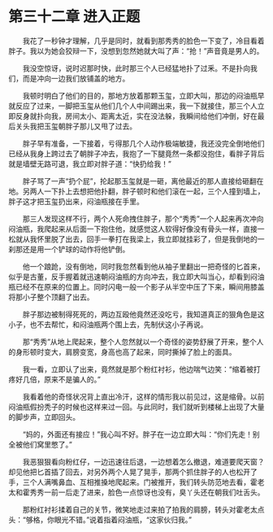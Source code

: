# 第三十二章 进入正题


　　我花了一秒钟才理解，几乎是同时，就看到那秀秀的脸色一下变了，冷目看着胖子。我以为她会狡辩一下，没想到忽然她就大叫了声：“抢！”声音竟是男人的。

　　我没空惊讶，说时迟那时快，此时那三个人已经猛地扑了过釆。不是扑向我们，而是冲向一边我们放铺盖的地方。

　　我顿时明白了他们的目的，那地方放着那颗玉玺，立即大叫，那边的闷油瓶早就反应了过来，一脚把玉玺从他们几个人中间踢出来，我一下就接住，那三个人立即反身就扑向我，房间太小、距离太近，实在没法躲，我瞬间给他们冲倒，好在最后关头我把玉玺朝胖子那儿又甩了过去。

　　胖子早有准备，一下接着，亏得那几个人动作极端敏捷，我还没完全倒地他们已经从我身上跨过去了朝胖子冲去，我抱了一下腿竟然一条都没抱住，看胖子背后就是墙壁无路可退，我立即对胖子道：“快扔给我！”

　　胖子骂了一声“扔个屁”，抡起那玉玺就是一砸，离他最近的那人直接给砸翻在地。另两人一下扑上去想把他扑翻，胖子顿时和他们滚在一起，三个人撞到墙上，胖子这才把玉玺扔出来，闷油瓶接在手里。

　　那三人发现这样不行，两个人死命拽住胖子，那个“秀秀”一个人起来再次冲向闷油瓶，我爬起来从后面一下抱住他，就感觉这人软得好像没有骨头一样，直接一松就从我怀里脱了出去，回手一拳打在我梁上，我立即就挂彩了，但是我倒地的一刹那还是用一个铲球的动作将他铲倒。

　　他一个踉跄，没有倒地，同时我忽然看到他从袖子里翻出一把奇怪的匕首来，似乎是古董，反手握着就迅速朝闷油瓶的方向冲去，我立即大叫当心，却看到闷油瓶已经不在原来的位置上。同时闪电一般一个影子从半空中压了下来，瞬间用膝盖将那小子整个顶翻了出去。

　　胖子那边被制得死死的，两边互殴他竟然还没吃亏，我知道真正的狠角色是这小子，也不去帮忙，和闷油瓶两个围上去，先制伏这小子再说。

　　那“秀秀”从地上爬起来，整个人忽然就以一个奇怪的姿势舒展了开来，整个人的身形顿时变大，肩膀变宽，身高也高了起来，同时撕掉了脸上的面具。

　　我一看，立即认了出来，竟然就是那个粉红衬衫，他边喘气边笑：“缩着被打疼好几倍，原来不是骗人的。”

　　我看着他的奇怪状况背上直出冷汗，这样的情形我以前见过，这是缩骨。以前闷油瓶假扮秃子的时候也这样来过一回。与此同时，我们就听到楼梯上出现了大量的脚步声，立即回头。

　　“妈的，外面还有接应！”我心叫不好。胖子在一边立即大叫：“你们先走！别全被他们窝里憋了。”

　　我恶狠狠看向粉红仔，一边迅速往后退，一边想着怎么撤退，难道要爬天窗？却见他把匕首插了回去，对另外两个人晃了晃手，那两个抓住胖子的人也松开了手，三个人满嘴鼻血、互相推搡地爬起来。门被推开，我们转头防范地去看，霍老太和霍秀秀一前一后走了进来，脸色一点惊讶也没有，臭丫头还在朝我们吐舌头。

　　那粉红衬衫揉着自己的关节，微笑地走过来拍了拍我的肩膀，转头对霍老太点头：“够格，你眼光不错。”说着指着闷油瓶，“这家伙归我。”

